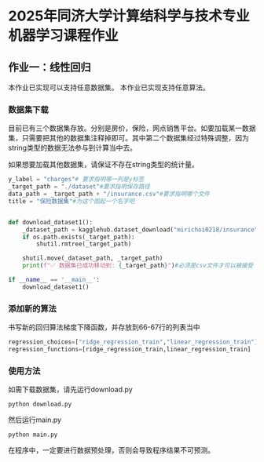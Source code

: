# 2025年同济大学计算结科学与技术专业机器学习课程作业
## 作业一：线性回归

本作业已实现可以支持任意数据集。
本作业已实现支持任意算法。
### 数据集下载
目前已有三个数据集存放。分别是房价，保险，网点销售平台。如要加载某一数据集，只需要把其他的数据集注释掉即可。其中第二个数据集经过特殊调整，因为string类型的数据无法参与到计算当中去。

如果想要加载其他数据集，请保证不存在string类型的统计量。
```python
y_label = "charges"# 要求指明哪一列是y标签
_target_path = "./dataset"#要求指明保存路径
data_path = _target_path + "/insurance.csv"#要求指明哪个文件
title = "保险数据集"#为这个图起一个名字吧


def download_dataset1():
	_dataset_path = kagglehub.dataset_download("mirichoi0218/insurance")
	if os.path.exists(_target_path):
		shutil.rmtree(_target_path)

	shutil.move(_dataset_path, _target_path)
	print(f"✅ 数据集已成功移动到: {_target_path}")#必须是csv文件才可以被接受

if __name__ == '__main__':
	download_dataset1()
```
### 添加新的算法
书写新的回归算法梯度下降函数，并存放到66-67行的列表当中
```python
regression_choices=["ridge_regression_train","linear_regression_train"]
regression_functions=[ridge_regression_train,linear_regression_train]
```
### 使用方法
如需下载数据集，请先运行download.py
```shell
python download.py
```
然后运行main.py
```shell
python main.py
```

在程序中，一定要进行数据预处理，否则会导致程序结果不可预测。